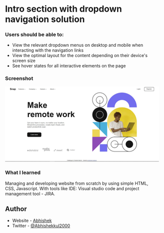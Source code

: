 # Intro section with dropdown navigation solution

### Users should be able to:

- View the relevant dropdown menus on desktop and mobile when interacting with the navigation links
- View the optimal layout for the content depending on their device's screen size
- See hover states for all interactive elements on the page

### Screenshot

![](./Capture.JPG)

<!-- ### Links -->

<!-- - Solution URL: [Add solution URL here](https://your-solution-url.com)
- Live Site URL: [Add live site URL here](https://your-live-site-url.com) -->

### What I learned

Managing and developing website from scratch by using simple HTML, CSS, Javascript. With tools like IDE: Visual studio code and project management tool - JIRA.

## Author

- Website - [Abhishek](https://github.com/Abhi-Cool-karni/Abhishekak)
- Twitter - [@Abhishekkul2000](https://twitter.com/Abhishekkul2000)
